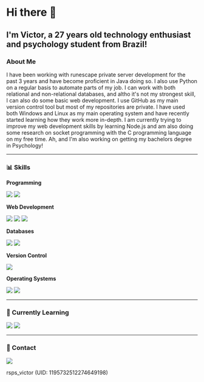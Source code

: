# Hi there 👋
## I'm Victor, a 27 years old technology enthusiast and psychology student from Brazil!

### About Me
I have been working with runescape private server development for the past 3 years and have become proficient in Java doing so. I also use Python on a regular basis to automate parts of my job. I can work with both relational and non-relational databases, and altho it's not my strongest skill, I can also do some basic web development. I use GitHub as my main version control tool but most of my repositories are private. I have used both Windows and Linux as my main operating system and have recently started learning how they work more in-depth. I am currently trying to improve my web development skills by learning Node.js and am also doing some research on socket programming with the C programming language on my free time. Ah, and I'm also working on getting my bachelors degree in Psychology!

---

### 📊 Skills

**Programming**

<img src="https://img.shields.io/badge/Java-ED8B00?style=for-the-badge&logo=openjdk&logoColor=white"/>  <img src="https://img.shields.io/badge/Python-14354C?style=for-the-badge&logo=python&logoColor=white"/>

**Web Development**

<img src="https://img.shields.io/badge/HTML5-E34F26?style=for-the-badge&logo=html5&logoColor=white"/>  <img src="https://img.shields.io/badge/CSS3-1572B6?style=for-the-badge&logo=css3&logoColor=white"/>  <img src="https://img.shields.io/badge/JavaScript-F7DF1E?style=for-the-badge&logo=javascript&logoColor=black"/>

**Databases**

<img src="https://img.shields.io/badge/MySQL-00000F?style=for-the-badge&logo=mysql&logoColor=white"/>  <img src="https://img.shields.io/badge/PostgreSQL-316192?style=for-the-badge&logo=postgresql&logoColor=white"/>

**Version Control**

<img src="https://img.shields.io/badge/GIT-E44C30?style=for-the-badge&logo=git&logoColor=white"/>

**Operating Systems**

<img src="https://img.shields.io/badge/Windows-0078D6?style=for-the-badge&logo=windows&logoColor=white"/>  <img src="https://img.shields.io/badge/Linux-FCC624?style=for-the-badge&logo=linux&logoColor=black"/>

---

### 🌱 Currently Learning

<img src="https://img.shields.io/badge/Node.js-43853D?style=for-the-badge&logo=node.js&logoColor=white"/> 
<img src="https://img.shields.io/badge/C-00599C?style=for-the-badge&logo=c&logoColor=white"/>

---

### 💬 Contact

<a href="https://discordapp.com/users/1195732512274649198"><img src="https://img.shields.io/badge/Discord-7289DA?style=for-the-badge&logo=discord&logoColor=white"/></a>

rsps_victor (UID: 1195732512274649198)


<!--
**vctr-bslr/vctr-bslr** is a ✨ _special_ ✨ repository because its `README.md` (this file) appears on your GitHub profile.

Here are some ideas to get you started:

- 🔭 I’m currently working on ...
- 🌱 I’m currently learning ...
- 👯 I’m looking to collaborate on ...
- 🤔 I’m looking for help with ...
- 💬 Ask me about ...
- 📫 How to reach me: ...
- 😄 Pronouns: ...
- ⚡ Fun fact: ...
-->
